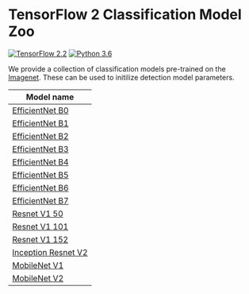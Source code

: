 # TensorFlow 2 Classification Model Zoo

[![TensorFlow 2.2](https://img.shields.io/badge/TensorFlow-2.2-FF6F00?logo=tensorflow)](https://github.com/tensorflow/tensorflow/releases/tag/v2.2.0)
[![Python 3.6](https://img.shields.io/badge/Python-3.6-3776AB)](https://www.python.org/downloads/release/python-360/)

We provide a collection of classification models pre-trained on the
[Imagenet](http://www.image-net.org). These can be used to initilize detection
model parameters.

Model name |
---------- |
[EfficientNet B0](http://download.tensorflow.org/models/object_detection/classification/tf2/20200710/efficientnet_b0.tar.gz)     |
[EfficientNet B1](http://download.tensorflow.org/models/object_detection/classification/tf2/20200710/efficientnet_b1.tar.gz)     |
[EfficientNet B2](http://download.tensorflow.org/models/object_detection/classification/tf2/20200710/efficientnet_b2.tar.gz)     |
[EfficientNet B3](http://download.tensorflow.org/models/object_detection/classification/tf2/20200710/efficientnet_b3.tar.gz)     |
[EfficientNet B4](http://download.tensorflow.org/models/object_detection/classification/tf2/20200710/efficientnet_b4.tar.gz)     |
[EfficientNet B5](http://download.tensorflow.org/models/object_detection/classification/tf2/20200710/efficientnet_b5.tar.gz)     |
[EfficientNet B6](http://download.tensorflow.org/models/object_detection/classification/tf2/20200710/efficientnet_b6.tar.gz)     |
[EfficientNet B7](http://download.tensorflow.org/models/object_detection/classification/tf2/20200710/efficientnet_b7.tar.gz)     |
[Resnet V1 50](http://download.tensorflow.org/models/object_detection/classification/tf2/20200710/resnet50_v1.tar.gz)         |
[Resnet V1 101](http://download.tensorflow.org/models/object_detection/classification/tf2/20200710/resnet101_v1.tar.gz)       |
[Resnet V1 152](http://download.tensorflow.org/models/object_detection/classification/tf2/20200710/resnet152_v1.tar.gz)       |
[Inception Resnet V2](http://download.tensorflow.org/models/object_detection/classification/tf2/20200710/inception_resnet_v2.tar.gz) |
[MobileNet V1](http://download.tensorflow.org/models/object_detection/classification/tf2/20200710/mobilnet_v1.tar.gz)        |
[MobileNet V2](http://download.tensorflow.org/models/object_detection/classification/tf2/20200710/mobilnet_v2.tar.gz)        |
